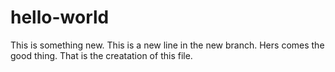 # hello-world
This is something new.
This is a new line in the new branch.
Hers comes the good thing. That is the creatation of this file.
